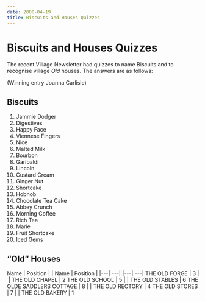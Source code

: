 ```yaml
---
date: 2000-04-19
title: Biscuits and Houses Quizzes
---
```


# Biscuits and Houses Quizzes

The recent Village Newsletter had quizzes to name Biscuits and to recognise village _Old_ houses. The answers are as follows:

(Winning entry Joanna Carlisle)


## Biscuits

1. Jammie Dodger
2. Digestives
3. Happy Face <!-- http://www.nicecupofteaandasitdown.com/biscuits/previous.php3?item=87 -->
4. Viennese Fingers <!-- https://www.tesco.com/groceries/en-GB/products/297520644   https://www.thetimes.co.uk/article/mary-berry-viennese-fingers-gtcqkklmg -->
5. Nice
6. Malted Milk
7. Bourbon
8. Garibaldi
9. Lincoln
10. Custard Cream
11. Ginger Nut
12. Shortcake
13. Hobnob
14. Chocolate Tea Cake
15. Abbey Crunch <!-- http://www.nicecupofteaandasitdown.com/biscuits/previous.php3?item=1 -->
16. Morning Coffee
17. Rich Tea
18. Marie
19. Fruit Shortcake
20. Iced Gems

## “Old” Houses

Name | Position | | Name | Position |
|---| ---| |---| ---|
THE OLD FORGE |  3 | | THE OLD CHAPEL |  2
THE OLD SCHOOL | 5 | | THE OLD STABLES |  6
THE OLDE SADDLERS COTTAGE | 8 | | THE OLD RECTORY | 4
THE OLD STORES | 7 | | THE OLD BAKERY |  1



